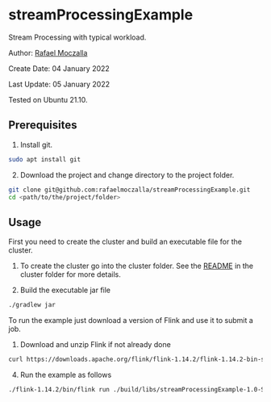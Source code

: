 # streamProcessingExample
Stream Processing with typical workload.

Author: [Rafael Moczalla](Rafael.Moczalla@hpi.de)

Create Date: 04 January 2022

Last Update: 05 January 2022

Tested on Ubuntu 21.10.

## Prerequisites
1. Install git.
```bash
sudo apt install git
```
2. Download the project and change directory to the project folder.
```bash
git clone git@github.com:rafaelmoczalla/streamProcessingExample.git
cd <path/to/the/project/folder>
```

## Usage

First you need to create the cluster and build an executable file for the cluster.
1. To create the cluster go into the cluster folder. See the [README](cluster/README.md)
in the cluster folder for more details.

2. Build the executable jar file
```bash
./gradlew jar
```

To run the example just download a version of Flink and use it to submit a job.

1. Download and unzip Flink if not already done
```bash
curl https://downloads.apache.org/flink/flink-1.14.2/flink-1.14.2-bin-scala_2.12.tgz | tar -xz
```

4. Run the example as follows
```bash
./flink-1.14.2/bin/flink run ./build/libs/streamProcessingExample-1.0-SNAPSHOT.jar
```
